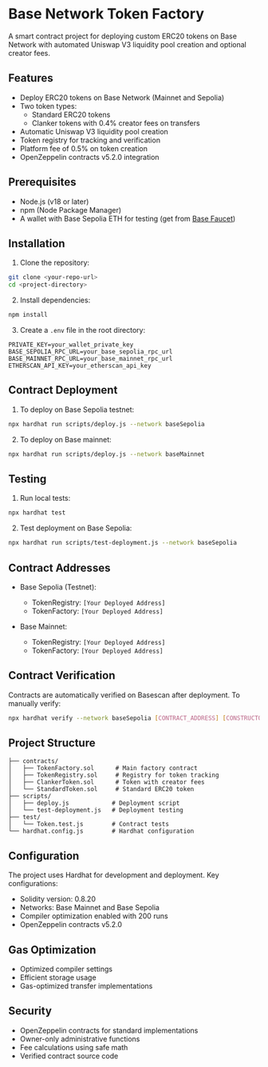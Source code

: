 # Base Network Token Factory

A smart contract project for deploying custom ERC20 tokens on Base Network with automated Uniswap V3 liquidity pool creation and optional creator fees.

## Features

- Deploy ERC20 tokens on Base Network (Mainnet and Sepolia)
- Two token types:
  - Standard ERC20 tokens
  - Clanker tokens with 0.4% creator fees on transfers
- Automatic Uniswap V3 liquidity pool creation
- Token registry for tracking and verification
- Platform fee of 0.5% on token creation
- OpenZeppelin contracts v5.2.0 integration

## Prerequisites

- Node.js (v18 or later)
- npm (Node Package Manager)
- A wallet with Base Sepolia ETH for testing (get from [Base Faucet](https://www.base.org/faucet))

## Installation

1. Clone the repository:
```bash
git clone <your-repo-url>
cd <project-directory>
```

2. Install dependencies:
```bash
npm install
```

3. Create a `.env` file in the root directory:
```env
PRIVATE_KEY=your_wallet_private_key
BASE_SEPOLIA_RPC_URL=your_base_sepolia_rpc_url
BASE_MAINNET_RPC_URL=your_base_mainnet_rpc_url
ETHERSCAN_API_KEY=your_etherscan_api_key
```

## Contract Deployment

1. To deploy on Base Sepolia testnet:
```bash
npx hardhat run scripts/deploy.js --network baseSepolia
```

2. To deploy on Base mainnet:
```bash
npx hardhat run scripts/deploy.js --network baseMainnet
```

## Testing

1. Run local tests:
```bash
npx hardhat test
```

2. Test deployment on Base Sepolia:
```bash
npx hardhat run scripts/test-deployment.js --network baseSepolia
```

## Contract Addresses

- Base Sepolia (Testnet):
  - TokenRegistry: `[Your Deployed Address]`
  - TokenFactory: `[Your Deployed Address]`

- Base Mainnet:
  - TokenRegistry: `[Your Deployed Address]`
  - TokenFactory: `[Your Deployed Address]`

## Contract Verification

Contracts are automatically verified on Basescan after deployment. To manually verify:

```bash
npx hardhat verify --network baseSepolia [CONTRACT_ADDRESS] [CONSTRUCTOR_ARGS]
```

## Project Structure

```
├── contracts/
│   ├── TokenFactory.sol      # Main factory contract
│   ├── TokenRegistry.sol     # Registry for token tracking
│   ├── ClankerToken.sol      # Token with creator fees
│   └── StandardToken.sol     # Standard ERC20 token
├── scripts/
│   ├── deploy.js            # Deployment script
│   └── test-deployment.js   # Deployment testing
├── test/
│   └── Token.test.js        # Contract tests
└── hardhat.config.js        # Hardhat configuration
```

## Configuration

The project uses Hardhat for development and deployment. Key configurations:

- Solidity version: 0.8.20
- Networks: Base Mainnet and Base Sepolia
- Compiler optimization enabled with 200 runs
- OpenZeppelin contracts v5.2.0

## Gas Optimization

- Optimized compiler settings
- Efficient storage usage
- Gas-optimized transfer implementations

## Security

- OpenZeppelin contracts for standard implementations
- Owner-only administrative functions
- Fee calculations using safe math
- Verified contract source code

